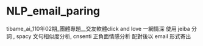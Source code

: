 # NLP_email_paring
tibame_ai_110年02期_團體專題__交友軟體click and love 一網情深
使用 jeiba 分詞 , spacy 文句相似度分析, cnsenti 正負面情感分析 
配對後以 email 形式寄出
